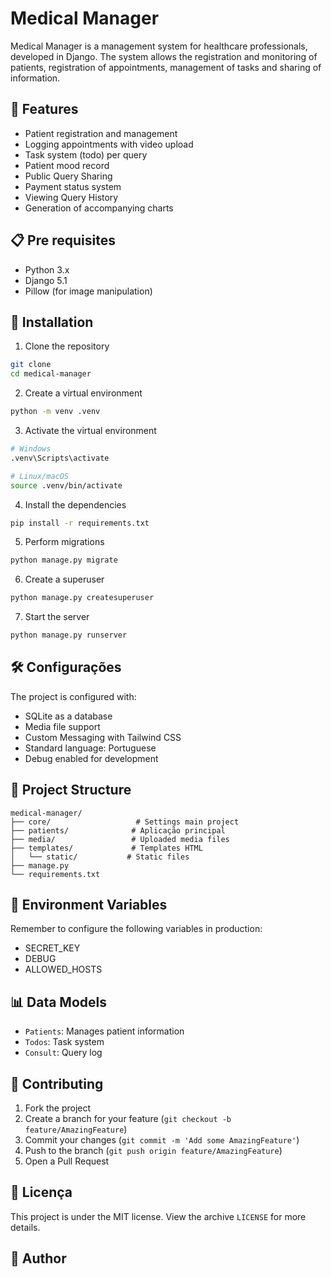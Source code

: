 # Medical Manager

Medical Manager is a management system for healthcare professionals, developed in Django. The system allows the registration and monitoring of patients, registration of appointments, management of tasks and sharing of information.

## 🚀 Features

- Patient registration and management
- Logging appointments with video upload
- Task system (todo) per query
- Patient mood record
- Public Query Sharing
- Payment status system
- Viewing Query History
- Generation of accompanying charts

## 📋 Pre requisites

- Python 3.x
- Django 5.1
- Pillow (for image manipulation)

## 🔧 Installation

1. Clone the repository

```bash
git clone 
cd medical-manager
```

2. Create a virtual environment

```bash
python -m venv .venv
```

3. Activate the virtual environment

```bash
# Windows
.venv\Scripts\activate

# Linux/macOS
source .venv/bin/activate
```

4. Install the dependencies

```bash
pip install -r requirements.txt
```

5. Perform migrations

```bash
python manage.py migrate
```

6. Create a superuser

```bash
python manage.py createsuperuser
```

7. Start the server

```bash
python manage.py runserver
```

## 🛠️ Configurações

The project is configured with:

- SQLite as a database
- Media file support
- Custom Messaging with Tailwind CSS
- Standard language: Portuguese
- Debug enabled for development

## 📁 Project Structure

```
medical-manager/
├── core/                   # Settings main project
├── patients/              # Aplicação principal
├── media/                 # Uploaded media files
├── templates/             # Templates HTML
│   └── static/           # Static files
├── manage.py
└── requirements.txt
```

## 🔐 Environment Variables

Remember to configure the following variables in production:

- SECRET_KEY
- DEBUG
- ALLOWED_HOSTS

## 📊 Data Models

- `Patients`: Manages patient information
- `Todos`: Task system
- `Consult`: Query log

## 🤝 Contributing

1. Fork the project
2. Create a branch for your feature (`git checkout -b feature/AmazingFeature`)
3. Commit your changes (`git commit -m 'Add some AmazingFeature'`)
4. Push to the branch (`git push origin feature/AmazingFeature`)
5. Open a Pull Request

## 📝 Licença

This project is under the MIT license. View the archive `LICENSE` for more details.

## 👥 Author


